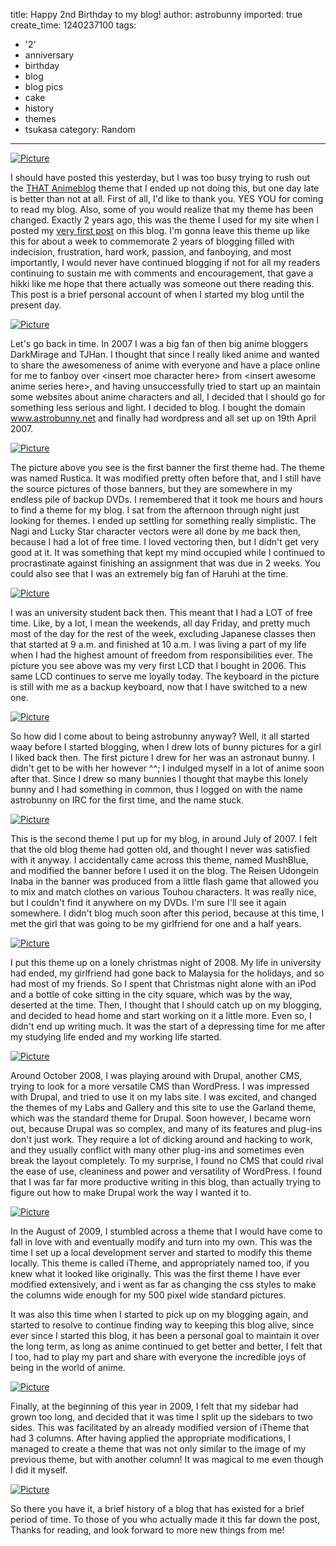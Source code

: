 title: Happy 2nd Birthday to my blog!
author: astrobunny
imported: true
create_time: 1240237100
tags:
- '2'
- anniversary
- birthday
- blog
- blog pics
- cake
- history
- themes
- tsukasa
category: Random
---
 [![](wp-uploads/2009/04/wpid-tsukasacake-500x650.jpg "Picture")](/images/wp-uploads/2009/04/wpid-tsukasacake.jpg)  
  
I should have posted this yesterday, but I was too busy trying to rush out the [THAT Animeblog](http://that.animeblogger.net/) theme that I ended up not doing this, but one day late is better than not at all. First of all, I'd like to thank you. YES YOU for coming to read my blog. Also, some of you would realize that my theme has been changed. Exactly 2 years ago, this was the theme I used for my site when I posted my [very first post](http://www.astrobunny.net/2007/04/19/the-zeroth-post/) on this blog. I'm gonna leave this theme up like this for about a week to commemorate 2 years of blogging filled with indecision, frustration, hard work, passion, and fanboying, and most importantly, I would never have continued blogging if not for all my readers continuing to sustain me with comments and encouragement, that gave a hikki like me hope that there actually was someone out there reading this. This post is a brief personal account of when I started my blog until the present day.  
<!--more-->  
 [![](wp-uploads/2009/04/wpid-070419-500x781.png "Picture")](/images/wp-uploads/2009/04/wpid-070419.png)  
  
Let's go back in time. In 2007 I was a big fan of then big anime bloggers DarkMirage and TJHan. I thought that since I really liked anime and wanted to share the awesomeness of anime with everyone and have a place online for me to fanboy over \<insert moe character here\> from \<insert awesome anime series here\>, and having unsuccessfully tried to start up an maintain some websites about anime characters and all, I decided that I should go for something less serious and light. I decided to blog. I bought the domain www.astrobunny.net and finally had wordpress and all set up on 19th April 2007.  
  
 [![](wp-uploads/2009/04/wpid-front2-500x230.jpg "Picture")](/images/wp-uploads/2009/04/wpid-front2.jpg)  
  
The picture above you see is the first banner the first theme had. The theme was named Rustica. It was modified pretty often before that, and I still have the source pictures of those banners, but they are somewhere in my endless pile of backup DVDs. I remembered that it took me hours and hours to find a theme for my blog. I sat from the afternoon through night just looking for themes. I ended up settling for something really simplistic. The Nagi and Lucky Star character vectors were all done by me back then, because I had a lot of free time. I loved vectoring then, but I didn't get very good at it. It was something that kept my mind occupied while I continued to procrastinate against finishing an assignment that was due in 2 weeks. You could also see that I was an extremely big fan of Haruhi at the time.  
  
 [![](wp-uploads/2009/04/wpid-monitor-edit-500x375.jpg "Picture")](/images/wp-uploads/2009/04/wpid-monitor-edit.jpg)  
  
I was an university student back then. This meant that I had a LOT of free time. Like, by a lot, I mean the weekends, all day Friday, and pretty much most of the day for the rest of the week, excluding Japanese classes then that started at 9 a.m. and finished at 10 a.m. I was living a part of my life when I had the highest amount of freedom from responsibilities ever. The picture you see above was my very first LCD that I bought in 2006. This same LCD continues to serve me loyally today. The keyboard in the picture is still with me as a backup keyboard, now that I have switched to a new one.  
  
 [![](wp-uploads/2009/04/wpid-inspace-499x256.png "Picture")](/images/wp-uploads/2009/04/wpid-inspace.png)  
  
So how did I come about to being astrobunny anyway? Well, it all started waay before I started blogging, when I drew lots of bunny pictures for a girl I liked back then. The first picture I drew for her was an astronaut bunny. I didn't get to be with her however ^^; I indulged myself in a lot of anime soon after that. Since I drew so many bunnies I thought that maybe this lonely bunny and I had something in common, thus I logged on with the name astrobunny on IRC for the first time, and the name stuck.  
  
 [![](wp-uploads/2009/04/wpid-071018-500x781.jpg "Picture")](/images/wp-uploads/2009/04/wpid-071018.jpg)  
  
This is the second theme I put up for my blog, in around July of 2007. I felt that the old blog theme had gotten old, and thought I never was satisfied with it anyway. I accidentally came across this theme, named MushBlue, and modified the banner before I used it on the blog. The Reisen Udongein Inaba in the banner was produced from a little flash game that allowed you to mix and match clothes on various Touhou characters. It was really nice, but I couldn't find it anywhere on my DVDs. I'm sure I'll see it again somewhere. I didn't blog much soon after this period, because at this time, I met the girl that was going to be my girlfriend for one and a half years.  
  
 [![](wp-uploads/2009/04/wpid-070820-500x781.jpg "Picture")](/images/wp-uploads/2009/04/wpid-070820.jpg)  
  
I put this theme up on a lonely christmas night of 2008. My life in university had ended, my girlfriend had gone back to Malaysia for the holidays, and so had most of my friends. So I spent that Christmas night alone with an iPod and a bottle of coke sitting in the city square, which was by the way, deserted at the time. Then, I thought that I should catch up on my blogging, and decided to head home and start working on it a little more. Even so, I didn't end up writing much. It was the start of a depressing time for me after my studying life ended and my working life started.  
  
 [![](wp-uploads/2009/04/wpid-080306-500x781.jpg "Picture")](/images/wp-uploads/2009/04/wpid-080306.jpg)  
  
Around October 2008, I was playing around with Drupal, another CMS, trying to look for a more versatile CMS than WordPress. I was impressed with Drupal, and tried to use it on my labs site. I was excited, and changed the themes of my Labs and Gallery and this site to use the Garland theme, which was the standard theme for Drupal. Soon however, I became worn out, because Drupal was so complex, and many of its features and plug-ins don't just work. They require a lot of dicking around and hacking to work, and they usually conflict with many other plug-ins and sometimes even break the layout completely. To my surprise, I found no CMS that could rival the ease of use, cleaniness and power and versatility of WordPress. I found that I was far far more productive writing in this blog, than actually trying to figure out how to make Drupal work the way I wanted it to.  
  
 [![](wp-uploads/2009/04/wpid-080923-500x781.jpg "Picture")](/images/wp-uploads/2009/04/wpid-080923.jpg)  
  
In the August of 2009, I stumbled across a theme that I would have come to fall in love with and eventually modify and turn into my own. This was the time I set up a local development server and started to modify this theme locally. This theme is called iTheme, and appropriately named too, if you knew what it looked like originally. This was the first theme I have ever modified extensively, and i went as far as changing the css styles to make the columns wide enough for my 500 pixel wide standard pictures.  
  
It was also this time when I started to pick up on my blogging again, and started to resolve to continue finding way to keeping this blog alive, since ever since I started this blog, it has been a personal goal to maintain it over the long term, as long as anime continued to get better and better, I felt that I too, had to play my part and share with everyone the incredible joys of being in the world of anime.  
  
 [![](wp-uploads/2009/04/wpid-present-500x781.jpg "Picture")](/images/wp-uploads/2009/04/wpid-present.jpg)  
  
Finally, at the beginning of this year in 2009, I felt that my sidebar had grown too long, and decided that it was time I split up the sidebars to two sides. This was facilitated by an already modified version of iTheme that had 3 columns. After having applied the appropriate modifications, I managed to create a theme that was not only similar to the image of my previous theme, but with another column! It was magical to me even though I did it myself.  
  
 [![](wp-uploads/2009/04/wpid-012-haruhi-1600-500x375.jpg "Picture")](/images/wp-uploads/2009/04/wpid-012-haruhi-1600.jpg)  
  
So there you have it, a brief history of a blog that has existed for a brief period of time. To those of you who actually made it this far down the post, Thanks for reading, and look forward to more new things from me!